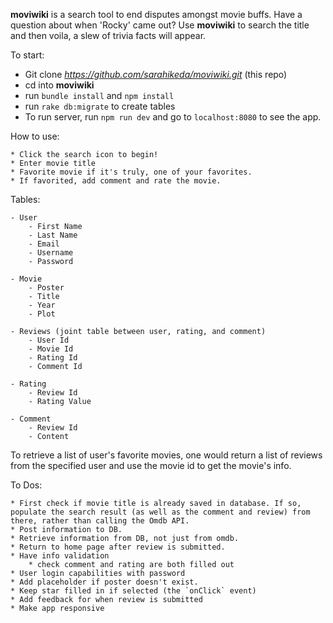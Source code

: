 **moviwiki** is a search tool to end disputes amongst movie buffs. Have a question about when 'Rocky' came out? Use **moviwiki** to search the title and then voila, a slew of trivia facts will appear.

To start:

* Git clone *https://github.com/sarahikeda/moviwiki.git* (this repo)
* cd into **moviwiki**
* run `bundle install` and `npm install`
* run `rake db:migrate` to create tables
* To run server, run `npm run dev` and go to `localhost:8080` to see the app.

How to use:

    * Click the search icon to begin!
    * Enter movie title
    * Favorite movie if it's truly, one of your favorites.
    * If favorited, add comment and rate the movie.

Tables:

    - User
        - First Name
        - Last Name
        - Email
        - Username
        - Password

    - Movie
        - Poster
        - Title
        - Year
        - Plot

    - Reviews (joint table between user, rating, and comment)
        - User Id
        - Movie Id
        - Rating Id
        - Comment Id

    - Rating
        - Review Id
        - Rating Value

    - Comment
        - Review Id
        - Content

To retrieve a list of user's favorite movies, one would return a list of reviews from the specified user and use the movie id to get the movie's info.


To Dos:

    * First check if movie title is already saved in database. If so, populate the search result (as well as the comment and review) from there, rather than calling the Omdb API.
    * Post information to DB.
    * Retrieve information from DB, not just from omdb.
    * Return to home page after review is submitted.
    * Have info validation
        * check comment and rating are both filled out
    * User login capabilities with password
    * Add placeholder if poster doesn't exist.
    * Keep star filled in if selected (the `onClick` event)
    * Add feedback for when review is submitted
    * Make app responsive